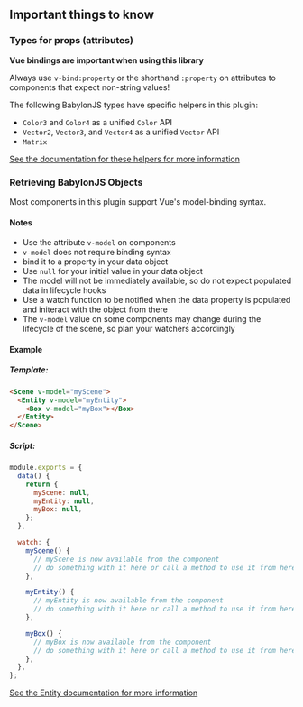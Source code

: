 ## Important things to know

### Types for props (attributes)

**Vue bindings are important when using this library**

Always use `v-bind:property` or the shorthand `:property` on attributes to components that expect non-string values!

The following BabylonJS types have specific helpers in this plugin:

 - `Color3` and `Color4` as a unified `Color` API
 - `Vector2`, `Vector3`, and `Vector4` as a unified `Vector` API
 - `Matrix`

[See the documentation for these helpers for more information](#util)

### Retrieving BabylonJS Objects

Most components in this plugin support Vue's model-binding syntax.

#### Notes

 - Use the attribute `v-model` on components 
 - `v-model` does not require binding syntax
 - bind it to a property in your data object
 - Use `null` for your initial value in your data object
 - The model will not be immediately available, so do not expect populated data in lifecycle hooks
 - Use a watch function to be notified when the data property is populated and initeract with the object from there
 - The `v-model` value on some components may change during the lifecycle of the scene, so plan your watchers accordingly

#### Example

##### Template:

```html
<Scene v-model="myScene">
  <Entity v-model="myEntity">
    <Box v-model="myBox"></Box>
  </Entity>
</Scene>
```

##### Script:

```js
module.exports = {
  data() {
    return {
      myScene: null,
      myEntity: null,
      myBox: null,
    };
  },

  watch: {
    myScene() {
      // myScene is now available from the component
      // do something with it here or call a method to use it from here
    },

    myEntity() {
      // myEntity is now available from the component
      // do something with it here or call a method to use it from here
    },

    myBox() {
      // myBox is now available from the component
      // do something with it here or call a method to use it from here
    },
  },
};
```

[See the Entity documentation for more information](#entity)
